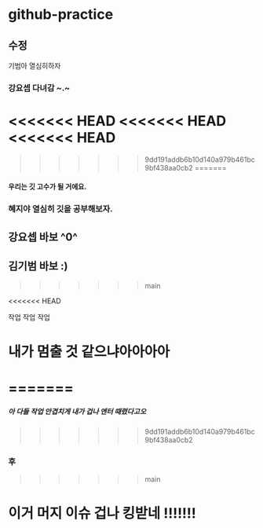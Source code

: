 # github-practice

## 수정

기범아 열심히하자

### 강요셉 다녀감 ~.~

<<<<<<< HEAD
<<<<<<< HEAD
<<<<<<< HEAD
=======
>>>>>>> 9dd191addb6b10d140a979b461bc9bf438aa0cb2
=======
#### 우리는 깃 고수가 될 거에요.

### 혜지야 열심히 깃을 공부해보자.

## 강요셉 바보 ^0^

## 김기범 바보 :)
>>>>>>> main




<<<<<<< HEAD











작업 작업 작업






# 내가 멈출 것 같으냐아아아아
=======
=======
##### 아 다들 작업 안겹치게 내가 겁나 엔터 때렸다고오

>>>>>>> 9dd191addb6b10d140a979b461bc9bf438aa0cb2
### 후
>>>>>>> main








# 이거 머지 이슈 겁나 킹받네 !!!!!!!